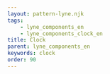 ```yaml
---
layout: pattern-lyne.njk
tags: 
    - lyne_components_en
    - lyne_components_clock_en
title: Clock
parent: lyne_components_en
keywords: clock
order: 90
---
```

